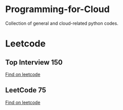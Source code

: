 # Programming-for-Cloud
Collection of general and cloud-related python codes.

# Leetcode
## Top Interview 150
[Find on leetcode](https://leetcode.com/studyplan/top-interview-150/)

## LeetCode 75
[Find on leetcode](https://leetcode.com/studyplan/leetcode-75/)

